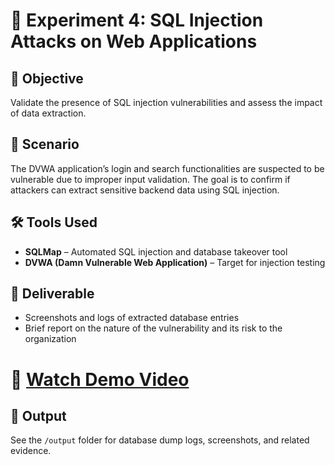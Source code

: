 # 🐛 Experiment 4: SQL Injection Attacks on Web Applications

## 🧠 Objective  
Validate the presence of SQL injection vulnerabilities and assess the impact of data extraction.

## 🏢 Scenario  
The DVWA application’s login and search functionalities are suspected to be vulnerable due to improper input validation. The goal is to confirm if attackers can extract sensitive backend data using SQL injection.

## 🛠️ Tools Used  
- **SQLMap** – Automated SQL injection and database takeover tool  
- **DVWA (Damn Vulnerable Web Application)** – Target for injection testing

## 📄 Deliverable  
- Screenshots and logs of extracted database entries  
- Brief report on the nature of the vulnerability and its risk to the organization

#  🎥 [Watch Demo Video]()

## 📁 Output  
See the `/output` folder for database dump logs, screenshots, and related evidence.

